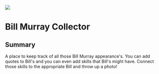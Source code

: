 <img src="https://i.imgur.com/TGhY9yA.png">

# Bill Murray Collector

## Summary

A place to keep track of all those Bill Murray appearance's. You can add quotes to Bill's and you can even add skills that Bill's might have. Connect those skills to the appropriate Bill and throw up a photo!
